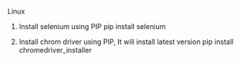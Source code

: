 Linux

1. Install selenium using PIP
pip install selenium

2. Install chrom driver using PIP, It will install latest version
pip install chromedriver_installer

